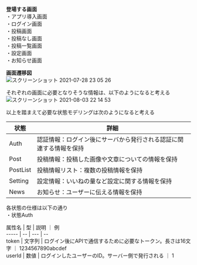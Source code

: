 **登場する画面**  
・アプリ導入画面  
・ログイン画面  
・投稿画面  
・投稿なし画面  
・投稿一覧画面  
・設定画面  
・お知らせ画面  

**画面遷移図**  
![スクリーンショット 2021-07-28 23 05 26](https://user-images.githubusercontent.com/75874607/127336306-71b5ba12-bc2e-4175-a7dd-17d7c292329f.png)

それぞれの画面に必要となりそうな情報は、以下のようになると考える
![スクリーンショット 2021-08-03 22 14 53](https://user-images.githubusercontent.com/75874607/128021815-31484a0e-8f53-42ad-beb4-8f77d4d209e2.png)


以上を踏まえて必要な状態モデリングは次のようになると考える  

状態 | 詳細  
---- | ----  
Auth | 認証情報：ログイン後にサーバから発行される認証に関連する情報を保持  
Post | 投稿情報：投稿した画像や文章についての情報を保持  
PostList | 投稿情報リスト：複数の投稿情報を保持  
Setting | 設定情報：いいねの量など設定に関する情報を保持  
News | お知らせ：ユーザーに伝える情報を保持  

各状態の仕様は以下の通り  
・状態Auth  

属性名 | 型 | 説明 ｜ 例  
----- | -- | --- | --  
token | 文字列 | ログイン後にAPIで通信するために必要なトークン。長さは16文字 ｜ 1234567890abcdef  
userId | 数値 | ログインしたユーザーのID。サーバー側で発行される ｜ 1  
